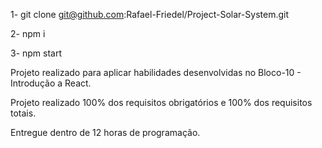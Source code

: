 1- git clone git@github.com:Rafael-Friedel/Project-Solar-System.git

2- npm i

3- npm start

Projeto realizado para aplicar habilidades desenvolvidas no Bloco-10 - Introdução a React.

Projeto realizado 100% dos requisitos obrigatórios e 100% dos requisitos totais.

Entregue dentro de 12 horas de programação.

